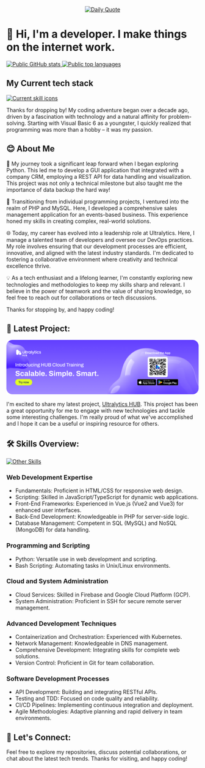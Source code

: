 <p align="center">
    <a href="https://github.com/piyushsuthar/github-readme-quotes">
        <img src="https://quotes-github-readme.vercel.app/api?type=horizontal&theme=dark)](https://github.com/piyushsuthar/github-readme-quotes" alt="Daily Quote" />
    </a>
</p>

# 👋 Hi, I'm a developer. I make things on the internet work.

<p float="left">
        <a href="https://github.com/anuraghazra/github-readme-stats">
        <img src="https://github-readme-stats.vercel.app/api?username=kalenmike&show_icons=true&theme=dark#gh-dark-mode-only" alt="Public GitHub stats" height="200"/>
        </a>
        <a href="https://github.com/anuraghazra/github-readme-stats">
        <img src="https://github-readme-stats.vercel.app/api/top-langs/?username=kalenmike&layout=compact&show_icons=true&theme=dark#gh-dark-mode-only" alt="Public top languages" height="200"/>
        </a>
</p>

## My Current tech stack

[![Current skill icons](https://skillicons.dev/icons?i=gcp,kubernetes,vue,ts,sass,py,mongodb,flask,docker,linux,nginx,nodejs)](https://skillicons.dev)

Thanks for dropping by! My coding adventure began over a decade ago, driven by a fascination with technology and a natural affinity for problem-solving. Starting with Visual Basic 6 as a youngster, I quickly realized that programming was more than a hobby – it was my passion.

## 😊 About Me

🚀 My journey took a significant leap forward when I began exploring Python. This led me to develop a GUI application that integrated with a company CRM, employing a REST API for data handling and visualization. This project was not only a technical milestone but also taught me the importance of data backup the hard way!

🔧 Transitioning from individual programming projects, I ventured into the realm of PHP and MySQL. Here, I developed a comprehensive sales management application for an events-based business. This experience honed my skills in creating complex, real-world solutions.

🌐 Today, my career has evolved into a leadership role at Ultralytics. Here, I manage a talented team of developers and oversee our DevOps practices. My role involves ensuring that our development processes are efficient, innovative, and aligned with the latest industry standards. I'm dedicated to fostering a collaborative environment where creativity and technical excellence thrive.

💡 As a tech enthusiast and a lifelong learner, I'm constantly exploring new technologies and methodologies to keep my skills sharp and relevant. I believe in the power of teamwork and the value of sharing knowledge, so feel free to reach out for collaborations or tech discussions.

Thanks for stopping by, and happy coding!

## 🌟 Latest Project:

<p align="center">
    <a href="https://hub.ultralytics.com/signup">
        <img src="https://github.com/ultralytics/assets/raw/main/im/ultralytics-hub.png" alt="Ultralytics HUB Banner" />
    </a>
</p>

I'm excited to share my latest project, [Ultralytics HUB](https://hub.ultralytics.com/signup). This project has been a great opportunity for me to engage with new technologies and tackle some interesting challenges. I'm really proud of what we've accomplished and I hope it can be a useful or inspiring resource for others.

## 🛠️ Skills Overview:

[![Other Skills](https://skillicons.dev/icons?i=js,html,css,firebase,babel,bash,git,githubactions,laravel,lua,mysql,neovim,php,vite,wordpress)](https://skillicons.dev)

### Web Development Expertise

- Fundamentals: Proficient in HTML/CSS for responsive web design.
- Scripting: Skilled in JavaScript/TypeScript for dynamic web applications.
- Front-End Frameworks: Experienced in Vue.js (Vue2 and Vue3) for enhanced user interfaces.
- Back-End Development: Knowledgeable in PHP for server-side logic.
- Database Management: Competent in SQL (MySQL) and NoSQL (MongoDB) for data handling.

### Programming and Scripting

- Python: Versatile use in web development and scripting.
- Bash Scripting: Automating tasks in Unix/Linux environments.

### Cloud and System Administration

- Cloud Services: Skilled in Firebase and Google Cloud Platform (GCP).
- System Administration: Proficient in SSH for secure remote server management.

### Advanced Development Techniques

- Containerization and Orchestration: Experienced with Kubernetes.
- Network Management: Knowledgeable in DNS management.
- Comprehensive Development: Integrating skills for complete web solutions.
- Version Control: Proficient in Git for team collaboration.

### Software Development Processes

- API Development: Building and integrating RESTful APIs.
- Testing and TDD: Focused on code quality and reliability.
- CI/CD Pipelines: Implementing continuous integration and deployment.
- Agile Methodologies: Adaptive planning and rapid delivery in team environments.

## 🤝 Let's Connect:

Feel free to explore my repositories, discuss potential collaborations, or chat about the latest tech trends. Thanks for visiting, and happy coding!

